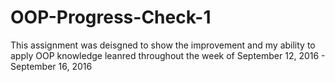 # OOP-Progress-Check-1
  This assignment was deisgned to show the improvement and my ability to apply OOP knowledge leanred throughout the week of
  September 12, 2016 - September 16, 2016
